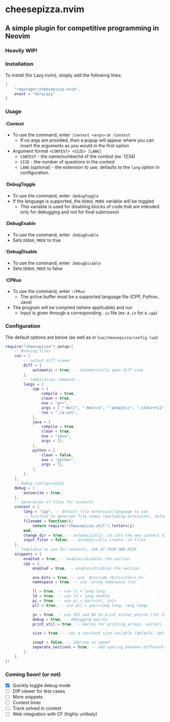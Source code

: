 # cheesepizza.nvim
## A simple plugin for competitive programming in Neovim
### Heavily WIP!

### Installation

To install (for Lazy.nvim), simply add the following lines:

```lua
{
    "regarager/cheesepizza.nvim",
    event = "VeryLazy"
}
```

### Usage

#### :Contest
- To use the command, enter `:Contest <args>` or `:Contest`
  - If no args are provided, then a popup will appear where you can insert the arguments as you would in the first option
- Argument format `<CONTEST> <SIZE> [LANG]`
  - `CONTEST` - the name/number/id of the contest (ex: 1234)
  - `SIZE` - the number of questions in the contest
  - `LANG` (optional) - the extension to use, defaults to the `lang` option in configuration.

#### :DebugToggle
- To use the command, enter `:DebugToggle`
- If the language is supported, the `DEBUG_MODE` variable will be toggled
  - This variable is used for disabling blocks of code that are intended only for debugging and not for final submission

#### :DebugEnable
- To use the command, enter `:DebugEnable`
- Sets `DEBUG_MODE` to true

#### :DebugDisable
- To use the command, enter `:DebugDisable`
- Sets `DEBUG_MODE` to false

#### :CPRun
- To use the command, enter `:CPRun`
  - The active buffer must be a supported language file (CPP, Python, Java)
- The program will be compiled (where applicable) and run
  - Input is given through a corresponding `.in` file (ex: `A.in` for `A.cpp`)

### Configuration

The default options are below (as well as in `lua/cheesepizza/config.lua`):

```lua
require("cheesepizza").setup({
	-- Running files
	run = {
		-- output diff viewer
		diff = {
			automatic = true, -- automatically open diff view
		},
		-- compilation commands
		langs = {
			cpp = {
				compile = true,
				clean = true,
				exe = "g++",
				args = { "-Wall", "-Wextra", "-pedantic", "-std=c++11", "-O2", "-Wshadow" },
				run = "./a.out",
			},
			java = {
				compile = true,
				clean = true,
				exe = "java",
				args = {},
			},
			python = {
				clean = false,
				exe = "python",
				args = {},
			},
		},
	},
	-- Debug configuration
	debug = {
		autowrite = true,
	},
	-- Generation of files for contests
	contest = {
		lang = "cpp", -- default file extension/language to use
		-- function to generate file names (excluding extension), defaults to A, B, C, ...
		filename = function(i)
			return require("cheesepizza.util").letters[i]
		end,
		change_dir = true, -- automatically :cd into the new contest directory
		input_files = false, -- automatically create .in files
	},
	-- Templates to use for contests, USE AT YOUR OWN RISK
	snippets = {
		enabled = true, -- enables/disables the section
		cpp = {
			enabled = true, -- enables/disables the section

			use_bits = true, -- use `#include <bits/stdc++.h>`
			namespace = true, -- use `using namespace std;`

			ll = true, -- use ll = long long
			ld = true, -- use ld = long double
			pi = true, -- use pi = pair<int, int>
			pll = true, -- use pll = pair<long long, long long>

			yn = true, -- use YES and NO to print either yes/no (for CF)
			debug = true, -- debugging macros
			print_util = true, -- macros for printing arrays, vectors, maps

			size = true, -- set a constant size variable (default: 2e5 + 5)

			ioopt = false, -- improve io speed
			separate_sections = true, -- add spacing between different sections of the snippet, sections follow the splitting in this file
		},
	},
})
```

### Coming Soon! (or not)
- [x] Quickly toggle debug mode
- [ ] Diff viewer for test cases
- [ ] More snippets
- [ ] Contest timer
- [ ] Track solved in contest
- [ ] Web integration with CF (highly unlikely)
